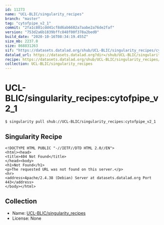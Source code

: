 ```yaml
---
id: 11273
name: "UCL-BLIC/singularity_recipes"
branch: "master"
tag: "cytofpipe_v2_1"
commit: "2fa1c801cdd41cf8d6ab6602a7aabe2a76de2faf"
version: "753d2a6b1839bffc848f00f378a2bed0"
build_date: "2020-10-16T08:34:19.455Z"
size_mb: 2237.0
size: 868831263
sif: "https://datasets.datalad.org/shub/UCL-BLIC/singularity_recipes/cytofpipe_v2_1/2020-10-16-2fa1c801-753d2a6b/753d2a6b1839bffc848f00f378a2bed0.sif"
datalad_url: https://datasets.datalad.org?dir=/shub/UCL-BLIC/singularity_recipes/cytofpipe_v2_1/2020-10-16-2fa1c801-753d2a6b/
recipe: https://datasets.datalad.org/shub/UCL-BLIC/singularity_recipes/cytofpipe_v2_1/2020-10-16-2fa1c801-753d2a6b/Singularity
collection: UCL-BLIC/singularity_recipes
---
```


# UCL-BLIC/singularity_recipes:cytofpipe_v2_1

```bash
$ singularity pull shub://UCL-BLIC/singularity_recipes:cytofpipe_v2_1
```

## Singularity Recipe

```singularity
<!DOCTYPE HTML PUBLIC "-//IETF//DTD HTML 2.0//EN">
<html><head>
<title>404 Not Found</title>
</head><body>
<h1>Not Found</h1>
<p>The requested URL was not found on this server.</p>
<hr>
<address>Apache/2.4.38 (Debian) Server at datasets.datalad.org Port 443</address>
</body></html>
```

## Collection

 - Name: [UCL-BLIC/singularity_recipes](https://github.com/UCL-BLIC/singularity_recipes)
 - License: None

